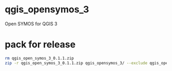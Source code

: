 # qgis_opensymos_3
Open SYMOS for QGIS 3

# pack for release

```bash
rm qgis_open_symos_3_0.1.1.zip
zip -r qgis_open_symos_3_0.1.1.zip qgis_opensymos_3/ --exclude qgis_opensymos_3/.idea/\* --exclude qgis_opensymos_3/.git/\* --exclude qgis_opensymos_3/__pycache__/\*
```
